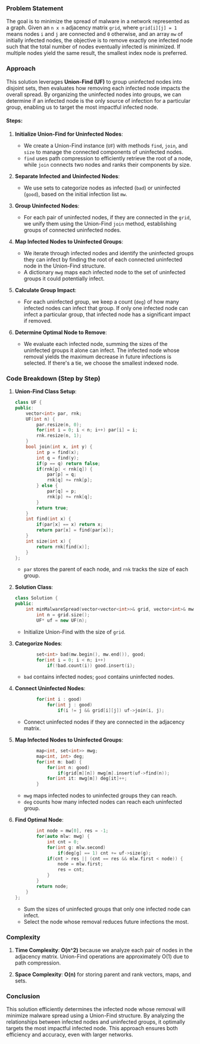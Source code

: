 ### Problem Statement

The goal is to minimize the spread of malware in a network represented as a graph. Given an `n x n` adjacency matrix `grid`, where `grid[i][j] = 1` means nodes `i` and `j` are connected and `0` otherwise, and an array `mw` of initially infected nodes, the objective is to remove exactly one infected node such that the total number of nodes eventually infected is minimized. If multiple nodes yield the same result, the smallest index node is preferred.

### Approach

This solution leverages **Union-Find (UF)** to group uninfected nodes into disjoint sets, then evaluates how removing each infected node impacts the overall spread. By organizing the uninfected nodes into groups, we can determine if an infected node is the only source of infection for a particular group, enabling us to target the most impactful infected node.

#### Steps:

1. **Initialize Union-Find for Uninfected Nodes**:
   - We create a Union-Find instance (`UF`) with methods `find`, `join`, and `size` to manage the connected components of uninfected nodes.
   - `find` uses path compression to efficiently retrieve the root of a node, while `join` connects two nodes and ranks their components by size.

2. **Separate Infected and Uninfected Nodes**:
   - We use sets to categorize nodes as infected (`bad`) or uninfected (`good`), based on the initial infection list `mw`.

3. **Group Uninfected Nodes**:
   - For each pair of uninfected nodes, if they are connected in the `grid`, we unify them using the Union-Find `join` method, establishing groups of connected uninfected nodes.

4. **Map Infected Nodes to Uninfected Groups**:
   - We iterate through infected nodes and identify the uninfected groups they can infect by finding the root of each connected uninfected node in the Union-Find structure.
   - A dictionary `mwg` maps each infected node to the set of uninfected groups it could potentially infect.

5. **Calculate Group Impact**:
   - For each uninfected group, we keep a count (`deg`) of how many infected nodes can infect that group. If only one infected node can infect a particular group, that infected node has a significant impact if removed.
   
6. **Determine Optimal Node to Remove**:
   - We evaluate each infected node, summing the sizes of the uninfected groups it alone can infect. The infected node whose removal yields the maximum decrease in future infections is selected. If there's a tie, we choose the smallest indexed node.

### Code Breakdown (Step by Step)

1. **Union-Find Class Setup**:
   ```cpp
   class UF {
   public:
       vector<int> par, rnk;
       UF(int n) {
           par.resize(n, 0);
           for(int i = 0; i < n; i++) par[i] = i;
           rnk.resize(n, 1);
       }
       bool join(int x, int y) {
           int p = find(x);
           int q = find(y);
           if(p == q) return false;
           if(rnk[p] < rnk[q]) {
               par[p] = q;
               rnk[q] += rnk[p];
           } else {
               par[q] = p;
               rnk[p] += rnk[q];
           }
           return true;
       }
       int find(int x) {
           if(par[x] == x) return x;
           return par[x] = find(par[x]);
       }
       int size(int x) {
           return rnk[find(x)];
       }
   };
   ```
   - `par` stores the parent of each node, and `rnk` tracks the size of each group.

2. **Solution Class**:
   ```cpp
   class Solution {
   public:
       int minMalwareSpread(vector<vector<int>>& grid, vector<int>& mw) {
           int n = grid.size();
           UF* uf = new UF(n);
   ```
   - Initialize Union-Find with the size of `grid`.

3. **Categorize Nodes**:
   ```cpp
           set<int> bad(mw.begin(), mw.end()), good;
           for(int i = 0; i < n; i++)
               if(!bad.count(i)) good.insert(i);
   ```
   - `bad` contains infected nodes; `good` contains uninfected nodes.

4. **Connect Uninfected Nodes**:
   ```cpp
           for(int i : good)
               for(int j : good)
                   if(i != j && grid[i][j]) uf->join(i, j);
   ```
   - Connect uninfected nodes if they are connected in the adjacency matrix.

5. **Map Infected Nodes to Uninfected Groups**:
   ```cpp
           map<int, set<int>> mwg;
           map<int, int> deg;
           for(int m: bad) {
               for(int n: good)
                   if(grid[m][n]) mwg[m].insert(uf->find(n));
               for(int it: mwg[m]) deg[it]++;
           }
   ```
   - `mwg` maps infected nodes to uninfected groups they can reach.
   - `deg` counts how many infected nodes can reach each uninfected group.

6. **Find Optimal Node**:
   ```cpp
           int node = mw[0], res = -1;
           for(auto mlw: mwg) {
               int cnt = 0;
               for(int g: mlw.second)
                   if(deg[g] == 1) cnt += uf->size(g);
               if(cnt > res || (cnt == res && mlw.first < node)) {
                   node = mlw.first;
                   res = cnt;
               }
           }
           return node;
       }
   };
   ```
   - Sum the sizes of uninfected groups that only one infected node can infect.
   - Select the node whose removal reduces future infections the most.

### Complexity

1. **Time Complexity**: **O(n^2)** because we analyze each pair of nodes in the adjacency matrix. Union-Find operations are approximately O(1) due to path compression.

2. **Space Complexity**: **O(n)** for storing parent and rank vectors, maps, and sets.

### Conclusion

This solution efficiently determines the infected node whose removal will minimize malware spread using a Union-Find structure. By analyzing the relationships between infected nodes and uninfected groups, it optimally targets the most impactful infected node. This approach ensures both efficiency and accuracy, even with larger networks.